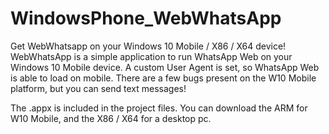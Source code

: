 # WindowsPhone_WebWhatsApp
Get WebWhatsapp on your Windows 10 Mobile / X86 / X64 device! 
WebWhatsApp is a simple application to run WhatsApp Web on your Windows 10 Mobile device. A custom User Agent is set, so WhatsApp Web is able to load on mobile. There are a few bugs present on the W10 Mobile platform, but you can send text messages!   

The .appx is included in the project files. You can download the ARM for W10 Mobile, and the X86 / X64 for a desktop pc.
